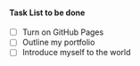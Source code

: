 #### Task List to be done

- [ ] Turn on GitHub Pages
- [ ] Outline my portfolio
- [ ] Introduce myself to the world
